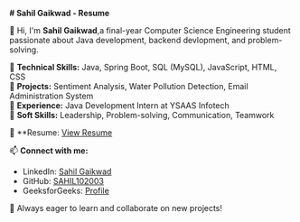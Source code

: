 
**# Sahil Gaikwad - Resume**

👋 Hi, I'm **Sahil Gaikwad**,a final-year Computer Science Engineering student passionate about Java development, backend devlopment, and problem-solving.

🔹 **Technical Skills:** Java, Spring Boot, SQL (MySQL), JavaScript, HTML, CSS  
🔹 **Projects:** Sentiment Analysis, Water Pollution Detection, Email Administration System  
🔹 **Experience:** Java Development Intern at YSAAS Infotech  
🔹 **Soft Skills:** Leadership, Problem-solving, Communication, Teamwork  

📄 **Resume: [View Resume](https://github.com/SAHIL102003/My-Resume/blob/main/Sahil_s_Resume%20(1).pdf)

📫 **Connect with me:**  
- LinkedIn: [Sahil Gaikwad](https://www.linkedin.com/in/sahilgaikwad2610)  
- GitHub: [SAHIL102003](https://github.com/SAHIL102003)  
- GeeksforGeeks: [Profile](https://www.geeksforgeeks.org/user/sahilgaikwad2610)  

🚀 Always eager to learn and collaborate on new projects!
